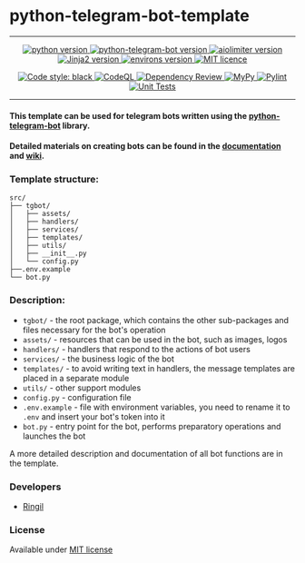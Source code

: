 # python-telegram-bot-template

---

<p align="center">
    <a href="https://www.python.org/downloads/release/python-3110/">
            <img src="https://img.shields.io/badge/python-v3.11-informational" alt="python version">
    </a>
    <a href="https://pypi.org/project/python-telegram-bot/20.3/">
            <img src="https://img.shields.io/badge/python_telegram_bot-v20.3-informational" alt="python-telegram-bot version">
    </a>
    <a href="https://pypi.org/project/aiolimiter/1.1.0/">
            <img src="https://img.shields.io/badge/aiolimiter-v1.1.0-informational" alt="aiolimiter version">
    </a>
    <a href="https://pypi.org/project/Jinja2/3.1.2/">
            <img src="https://img.shields.io/badge/Jinja2-v3.1.2-informational" alt="Jinja2 version">
    </a>
    <a href="https://pypi.org/project/environs/9.5.0/">
            <img src="https://img.shields.io/badge/environs-v9.5.0-informational" alt="environs version">
    </a>
    <a href="https://github.com/rin-gil/python-telegram-bot-template/blob/master/LICENCE">
        <img src="https://img.shields.io/badge/licence-MIT-success" alt="MIT licence">
    </a>
</p>
<p align="center">
    <a href="https://github.com/psf/black">
            <img src="https://img.shields.io/badge/code%20style-black-black.svg" alt="Code style: black">
    </a>
    <a href="https://github.com/rin-gil/python-telegram-bot-template/actions/workflows/codeql.yml">
            <img src="https://github.com/rin-gil/python-telegram-bot-template/actions/workflows/codeql.yml/badge.svg" alt="CodeQL">
    </a>
    <a href="https://github.com/rin-gil/python-telegram-bot-template/actions/workflows/dependency-review.yml">
            <img src="https://github.com/rin-gil/python-telegram-bot-template/actions/workflows/dependency-review.yml/badge.svg" alt="Dependency Review">
    </a>
    <a href="https://github.com/rin-gil/python-telegram-bot-template/actions/workflows/mypy.yml">
            <img src="https://github.com/rin-gil/python-telegram-bot-template/actions/workflows/mypy.yml/badge.svg" alt="MyPy">
    </a>
    <a href="https://github.com/rin-gil/python-telegram-bot-template/actions/workflows/pylint.yml">
            <img src="https://github.com/rin-gil/python-telegram-bot-template/actions/workflows/pylint.yml/badge.svg" alt="Pylint">
    </a>
    <a href="https://github.com/rin-gil/python-telegram-bot-template/actions/workflows/unittests.yml">
            <img src="https://github.com/rin-gil/python-telegram-bot-template/actions/workflows/unittests.yml/badge.svg" alt="Unit Tests">
    </a>
</p>

---

#### This template can be used for telegram bots written using the [python-telegram-bot](https://python-telegram-bot.org) library.

#### Detailed materials on creating bots can be found in the [documentation](https://docs.python-telegram-bot.org/en/stable/) and [wiki](https://github.com/python-telegram-bot/python-telegram-bot/wiki).

### Template structure:

```
src/
├── tgbot/  
│   ├── assets/
│   ├── handlers/
│   ├── services/
│   ├── templates/
│   ├── utils/
│   ├── __init__.py
│   └── config.py
├──.env.example
└── bot.py
```

### Description:

* `tgbot/` - the root package, which contains the other sub-packages and files necessary for the bot's operation
* `assets/` - resources that can be used in the bot, such as images, logos
* `handlers/` - handlers that respond to the actions of bot users
* `services/` - the business logic of the bot
* `templates/` - to avoid writing text in handlers, the message templates are placed in a separate module
* `utils/` - other support modules
* `config.py` - configuration file
* `.env.example` - file with environment variables, you need to rename it to `.env` and insert your bot's token into it
* `bot.py` - entry point for the bot, performs preparatory operations and launches the bot

A more detailed description and documentation of all bot functions are in the template.

### Developers

* [Ringil](https://github.com/rin-gil)

### License

Available under [MIT license](https://github.com/rin-gil/python-telegram-bot-template/blob/master/LICENCE)
